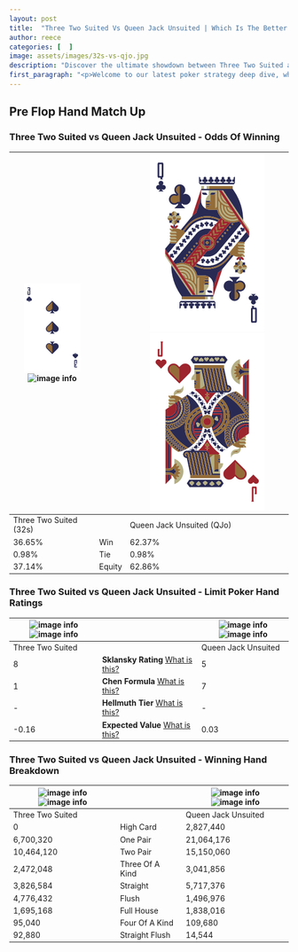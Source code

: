 ```yaml
---
layout: post
title:  "Three Two Suited Vs Queen Jack Unsuited | Which Is The Better Hand In Poker? A Complete Guide"
author: reece
categories: [  ]
image: assets/images/32s-vs-qjo.jpg
description: "Discover the ultimate showdown between Three Two Suited and Queen Jack Unsuited in poker! Uncover the odds, strategies, and scenarios where one hand triumphs over the other. Get ready to up your poker game with this thrilling analysis."
first_paragraph: "<p>Welcome to our latest poker strategy deep dive, where we're pitting two distinct hands against each other in a high-stakes showdown: Three Two Suited vs Queen Jack Unsuited.</p><p>In the dynamic world of poker, every decision counts, and knowing which hand holds the upper hand is key to your success at the table.</p><p>In this article, we'll dissect these two hands, explore the scenarios where one dominates the other, and equip you with the knowledge to make strategic choices that can tip the odds in your favor.</p><p>Get ready to unravel the intriguing dynamics of these poker hands and elevate your game to new heights.</p>"
---
```




[comment]: # (sp0)

## Pre Flop Hand Match Up

<div class="table hand-ratings" markdown="1"> 



### Three Two Suited vs Queen Jack Unsuited - Odds Of Winning


    
| ![image info](assets/images/hand1/3.png) ![image info](assets/images/hand1/2s.png) |  | ![image info](assets/images/hand2/Q.png) ![image info](assets/images/hand2/jo.png) |
| -------- | -------- | -------- |
| Three Two Suited (32s) |  | Queen Jack Unsuited (QJo) |
| 36.65% | Win | 62.37% |
| 0.98% | Tie | 0.98% |
| 37.14% | Equity | 62.86% |




[comment]: # (sp1)



### Three Two Suited vs Queen Jack Unsuited - Limit Poker Hand Ratings


    
| ![image info](https://www.riverpairs.com/assets/images/hand1/3.png) ![image info](https://www.riverpairs.com/assets/images/hand1/2s.png) |  | ![image info](https://www.riverpairs.com/assets/images/hand2/Q.png) ![image info](https://www.riverpairs.com/assets/images/hand2/jo.png) |
| -------- | -------- | -------- |
| Three Two Suited |  | Queen Jack Unsuited |
| 8 | **Sklansky Rating** [What is this?](/sklansky-rating-explained) | 5 |
| 1 | **Chen Formula** [What is this?](/chen-formula-explained) | 7 |
| - | **Hellmuth Tier** [What is this?](/Hellmuth-tier-explained) | - |
| -0.16 | **Expected Value** [What is this?](/expected-value-explained) | 0.03 |




[comment]: # (sp2)



### Three Two Suited vs Queen Jack Unsuited - Winning Hand Breakdown


    
| ![image info](https://www.riverpairs.com/assets/images/hand1/3.png) ![image info](https://www.riverpairs.com/assets/images/hand1/2s.png) |  | ![image info](https://www.riverpairs.com/assets/images/hand2/Q.png) ![image info](https://www.riverpairs.com/assets/images/hand2/jo.png) |
| -------- | -------- | -------- |
| Three Two Suited |  | Queen Jack Unsuited |
| 0 | High Card | 2,827,440 |
| 6,700,320 | One Pair | 21,064,176 |
| 10,464,120 | Two Pair | 15,150,060 |
| 2,472,048 | Three Of A Kind | 3,041,856 |
| 3,826,584 | Straight | 5,717,376 |
| 4,776,432 | Flush | 1,496,976 |
| 1,695,168 | Full House | 1,838,016 |
| 95,040 | Four Of A Kind | 109,680 |
| 92,880 | Straight Flush | 14,544 |




[comment]: # (sp3)



</div>

[comment]: # (sp4)



[comment]: # (sp5)

